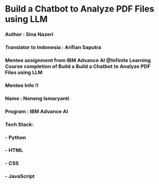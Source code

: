 # Build a Chatbot to Analyze PDF Files using LLM

### Author : Sina Nazeri
### Translator to Indonesia : Arifian Saputra

### Mentee assignment from IBM Advance AI @Infinite Learning Course completion of Build a Build a Chatbot to Analyze PDF Files using LLM

### Mentee Info !!

### Name : Noneng Ismaryanti
### Program : IBM Advance AI

### Tech Stack:
### - Python
### - HTML
### - CSS
### - JavaScript
